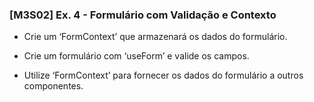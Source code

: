 ### [M3S02] Ex. 4 - Formulário com Validação e Contexto

- Crie um ‘FormContext’ que armazenará os dados do formulário.

- Crie um formulário com ‘useForm’ e valide os campos.

- Utilize ‘FormContext’ para fornecer os dados do formulário a outros componentes.